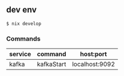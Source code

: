 ## dev env

```
$ nix develop
```

### Commands

| service | command | host:port |
| -- | -- | -- |
| kafka | kafkaStart | localhost:9092 |
